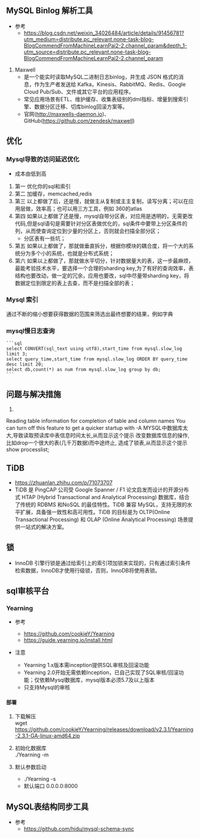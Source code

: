 
## MySQL Binlog 解析工具
- 参考 
    - https://blog.csdn.net/weixin_34026484/article/details/91456781?utm_medium=distribute.pc_relevant.none-task-blog-BlogCommendFromMachineLearnPai2-2.channel_param&depth_1-utm_source=distribute.pc_relevant.none-task-blog-BlogCommendFromMachineLearnPai2-2.channel_param

1. Maxwell
    - 是一个能实时读取MySQL二进制日志binlog，并生成 JSON 格式的消息，作为生产者发送给 Kafka，Kinesis、RabbitMQ、Redis、Google Cloud Pub/Sub、文件或其它平台的应用程序。
    - 常见应用场景有ETL、维护缓存、收集表级别的dml指标、增量到搜索引擎、数据分区迁移、切库binlog回滚方案等。
    - 官网(http://maxwells-daemon.io)、GitHub(https://github.com/zendesk/maxwell)

## 优化
### Mysql导致的访问延迟优化
- 成本由低到高

1. 第一 优化你的sql和索引
2. 第二 加缓存，memcached,redis
3. 第三 以上都做了后，还是慢，就做主从复制或主主复制，读写分离；可以在应用层做，效率高；也可以用三方工具，例如 360的atlas
4. 第四 如果以上都做了还是慢，mysql自带分区表，对应用是透明的，无需更改代码,但是sql语句是需要针对分区表做优化的，sql条件中要带上分区条件的列，从而使查询定位到少量的分区上，否则就会扫描全部分区； 
    - 分区表有一些坑；
5. 第五 如果以上都做了，那就做垂直拆分，根据你模块的耦合度，将一个大的系统分为多个小的系统，也就是分布式系统；
6. 第六 如果以上都做了，那就做水平切分，针对数据量大的表，这一步最麻烦，最能考验技术水平，要选择一个合理的sharding key,为了有好的查询效率，表结构也要改动，做一定的冗余，应用也要改，sql中尽量带sharding key，将数据定位到限定的表上去查，而不是扫描全部的表；

### Mysql 索引
通过不断的缩小想要获得数据的范围来筛选出最终想要的结果，例如字典

### mysql慢日志查询

    ```sql
    select CONVERT(sql_text using utf8),start_time from mysql.slow_log limit 3;
    select query_time,start_time from mysql.slow_log ORDER BY query_time desc limit 20;
    select db,count(*) as num from mysql.slow_log group by db;
    ```

## 问题与解决措施
1. 
Reading table information for completion of table and column names 
You can turn off this feature to get a quicker startup with -A
MYSQL中数据库太大,导致读取预读库中表信息时间太长,从而显示这个提示 
改变数据库信息的操作,比如drop一个很大的表(几千万数据)而中途终止, 造成了锁表,从而显示这个提示  show processlist;


## TiDB
- https://zhuanlan.zhihu.com/p/71073707
- TiDB 是 PingCAP 公司受 Google Spanner / F1 论文启发而设计的开源分布式 HTAP (Hybrid Transactional and Analytical Processing) 数据库，结合了传统的 RDBMS 和NoSQL 的最佳特性。TiDB 兼容 MySQL，支持无限的水平扩展，具备强一致性和高可用性。TiDB 的目标是为 OLTP(Online Transactional Processing) 和 OLAP (Online Analytical Processing) 场景提供一站式的解决方案。

## 锁
- InnoDB 引擎行锁是通过给索引上的索引项加锁来实现的，只有通过索引条件检索数据，InnoDB才使用行级锁，否则，InnoDB将使用表锁。

## sql审核平台
### Yearning
- 参考
    - https://github.com/cookieY/Yearning
    - https://guide.yearning.io/install.html

- 注意
    - Yearning 1.x版本需inception提供SQL审核及回滚功能
    - Yearning 2.0开始无需依赖Inception，已自己实现了SQL审核/回滚功能；仅依赖Mysql数据库，mysql版本必须5.7及以上版本
    - 只支持Mysql的审核
#### 部署
1. 下载解压  
wget https://github.com/cookieY/Yearning/releases/download/v2.3.1/Yearning-2.3.1-GA-linux-amd64.zip

2. 初始化数据库  
./Yearning -m

3. 默认参数启动  
    - ./Yearning -s
    - 默认端口 0.0.0.0:8000

## MySQL表结构同步工具 
- 参考
    - https://github.com/hidu/mysql-schema-sync